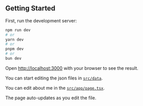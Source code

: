 ## Getting Started

First, run the development server:

```bash
npm run dev
# or
yarn dev
# or
pnpm dev
# or
bun dev
```

Open [http://localhost:3000](http://localhost:3000) with your browser to see the result.

You can start editing the json files in [`src/data`](https://github.com/shreyjain14/ResumeWebsite/tree/main/src/data).

You can edit about me in the [`src/app/page.tsx`](https://github.com/shreyjain14/ResumeWebsite/blob/main/src/app/page.tsx).

The page auto-updates as you edit the file.
